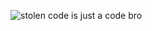 ![stolen code is just a code bro](https://github.com/user-attachments/assets/37f0c3ae-7aed-45d3-9f73-80aec490312f)
